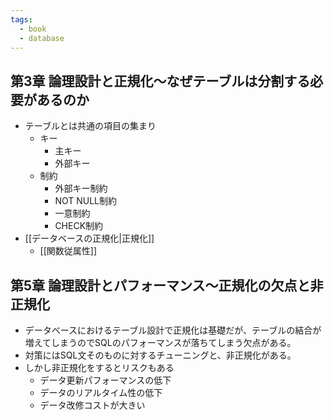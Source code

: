 ```yaml
---
tags:
  - book
  - database
---
```

## 第3章 論理設計と正規化〜なぜテーブルは分割する必要があるのか
- テーブルとは共通の項目の集まり
	- キー
		- 主キー
		- 外部キー
	- 制約
		- 外部キー制約
		- NOT NULL制約
		- 一意制約
		- CHECK制約
- [[データベースの正規化|正規化]]
	- [[関数従属性]]

## 第5章 論理設計とパフォーマンス〜正規化の欠点と非正規化
- データベースにおけるテーブル設計で正規化は基礎だが、テーブルの結合が増えてしまうのでSQLのパフォーマンスが落ちてしまう欠点がある。
- 対策にはSQL文そのものに対するチューニングと、非正規化がある。
- しかし非正規化をするとリスクもある
	- データ更新パフォーマンスの低下
	- データのリアルタイム性の低下
	- データ改修コストが大きい
